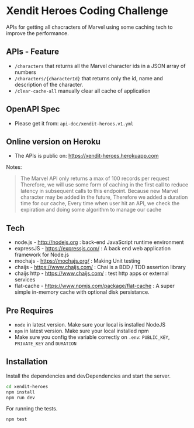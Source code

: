 # Xendit Heroes Coding Challenge

APIs for getting all chacracters of Marvel using some caching tech to improve the performance.


## APIs - Feature

- `/characters` that returns all the Marvel character ids in a JSON array of numbers
- `/characters/{characterId}` that returns only the id, name and description of the character.
- `/clear-cache-all` manually clear all cache of application

## OpenAPI Spec
- Please get it from: `api-doc/xendit-heroes.v1.yml`

## Online version on Heroku
- The APIs is public on: <https://xendit-heroes.herokuapp.com>

Notes:

> The Marvel API only returns a max of 100 records per request
> Therefore, we will use some form of caching in the first call to reduce latency in subsequent calls to this endpoint.
> Because new Marvel character may be added in the future, Therefore we added a duration time for our cache,
> Every time when user hit an API, we check the expiration and doing some algorithm to manage our cache

## Tech

- node.js - <http://nodejs.org> : back-end JavaScript runtime environment
- expressJS - <https://expressjs.com/> : A back end web application framework for Node.js
- mochajs - <https://mochajs.org/> : Making Unit testing
- chaijs - <https://www.chaijs.com/> : Chai is a BDD / TDD assertion library 
- chaijs http - <https://www.chaijs.com/> : test http apps or external services
- flat-cache - <https://www.npmjs.com/package/flat-cache> : A super simple in-memory cache with optional disk persistance.


## Pre Requires

- `node` in latest version. Make sure your local is installed NodeJS
- `npm` in latest version. Make sure your local installed npm
- Make sure you config the variable correctly on `.env`: `PUBLIC_KEY`, `PRIVATE_KEY` and `DURATION`


## Installation

Install the dependencies and devDependencies and start the server.

```sh
cd xendit-heroes
npm install
npm run dev
```

For running the tests.
```sh
npm test
```
